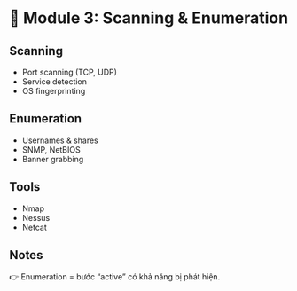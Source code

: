 # 📡 Module 3: Scanning & Enumeration

## Scanning
- Port scanning (TCP, UDP)
- Service detection
- OS fingerprinting

## Enumeration
- Usernames & shares
- SNMP, NetBIOS
- Banner grabbing

## Tools
- Nmap
- Nessus
- Netcat

## Notes
👉 Enumeration = bước “active” có khả năng bị phát hiện.
